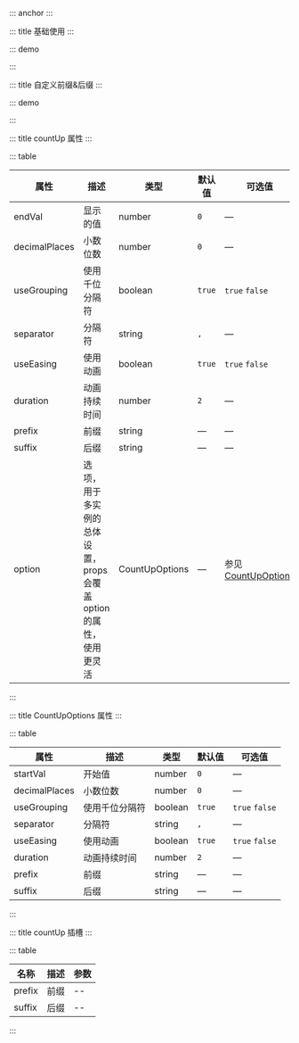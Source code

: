 ::: anchor
:::

::: title 基础使用
:::

::: demo

<template>
  <h1 style="padding:20px 15px">
      <lay-count-up :end-val="countVal" :decimalPlaces="2"></lay-count-up>
  </h1>
</template>

<script>
import { ref } from 'vue'

export default {
  setup() {
    const countVal = 2862.9888;
    return {
      
    }
  }
}
</script>

:::

::: title 自定义前缀&后缀
:::

::: demo

<template>
  <!-- 属性 -->
  <lay-card style="width:200px;height:120px;display:inline-block; border:1px solid #eeeeee;box-shadow: 3px 3px 5px #888888">
    <h1 style="padding:20px 15px">
      <lay-count-up :end-val="countVal2" prefix="¥" suffix="↑"></lay-count-up>
    </h1>
  </lay-card>
  <!-- 插槽 -->
  <lay-card style="width:200px;height:120px;display:inline-block; margin-left:50px; border:1px solid #eeeeee;box-shadow: 3px 3px 5px #888888">
    <h1 style="padding:20px 15px">
      <lay-count-up :end-val="18" :duration="1">
        <template #prefix>
          <span style="font-size:75%">雷雨&nbsp</span>
        </template>
        <template #suffix>
          <span style="font-size:75%">
            <sub>℃</sub> ⛈
          </span>
        </template>
      </lay-count-up>
    </h1>
  </lay-card>
  <lay-button @click="handlerClick" type="primary" border="blue" size="sm" style="margin:0px 30px;">更新</lay-button>
</template>

<script>
import { ref } from 'vue'

export default {
  setup() {
    const countVal2 = ref(98626);
    const handlerClick = () => {
      countVal2.value += 1000;
    }
    return {
      handlerClick,
    }
  }
}
</script>

:::

::: title countUp 属性
:::

::: table

| 属性          | 描述                                                         | 类型           | 默认值 | 可选值         |
| ------------- | ------------------------------------------------------------ | -------------- | ------ | -------------- |
| endVal        | 显示的值                                                     | number         | `0`    | —             |
| decimalPlaces | 小数位数                                                     | number         | `0`    | —             |
| useGrouping   | 使用千位分隔符                                               | boolean        | `true` | `true` `false` |
| separator     | 分隔符                                                       | string         | `,`    | —             |
| useEasing     | 使用动画                                                     | boolean        | `true` | `true` `false` |
| duration      | 动画持续时间                                                 | number         | `2`    | —             |
| prefix        | 前缀                                                         | string         | —    | —             |
| suffix        | 后缀                                                         | string         | —     | —             |
| option        | 选项，用于多实例的总体设置，<br>props会覆盖option的属性，使用更灵活 | CountUpOptions | —     | 参见[CountUpOptions](#opts)   |

:::


::: title CountUpOptions 属性
::: 

::: table

| 属性          | 描述                                                         | 类型           | 默认值 | 可选值         |
| ------------- | ------------------------------------------------------------ | -------------- | ------ | -------------- |
| startVal      | 开始值                                                      | number         | `0`    | —             |
| decimalPlaces | 小数位数                                                     | number         | `0`    | —             |
| useGrouping   | 使用千位分隔符                                               | boolean        | `true` | `true` `false` |
| separator     | 分隔符                                                       | string         | `,`    | —             |
| useEasing     | 使用动画                                                     | boolean        | `true` | `true` `false` |
| duration      | 动画持续时间                                                 | number         | `2`    | —             |
| prefix        | 前缀                                                         | string         | —    | —             |
| suffix        | 后缀                                                         | string         | —     | —             |   |

:::

::: title countUp 插槽
:::

::: table

| 名称    | 描述     | 参数 |
| -----   | -------- | ---- |
| prefix  | 前缀     | --   |
| suffix  | 后缀     | --   |

:::
